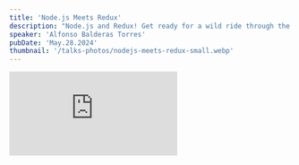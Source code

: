 ```yaml
---
title: 'Node.js Meets Redux'
description: "Node.js and Redux! Get ready for a wild ride through the live coding of JavaScript as we delve into the corners of Node.js and Redux. Don't worry, this isn't your typical tech talk! We keep things fun, friendly, and a little bit odd. Perfect for code enthusiasts who want to learn, laugh, and level up their web development skills. Buckle up, it's going to be a weirdly wonderful journey! Thanks for the support: @DeafTech"
speaker: 'Alfonso Balderas Torres'
pubDate: 'May.28.2024'
thumbnail: '/talks-photos/nodejs-meets-redux-small.webp'
---
```


<iframe 
  class="youtube-frame"
  src="https://www.youtube.com/live/NcZ9TtP_G6s?si=z0uyPFjhlHibFeGN"
  title="YouTube video player" 
  frameborder="0"
  allow="accelerometer; autoplay; clipboard-write; encrypted-media; gyroscope; picture-in-picture; web-share"
  referrerpolicy="strict-origin-when-cross-origin"
  allowfullscreen>
</iframe>
